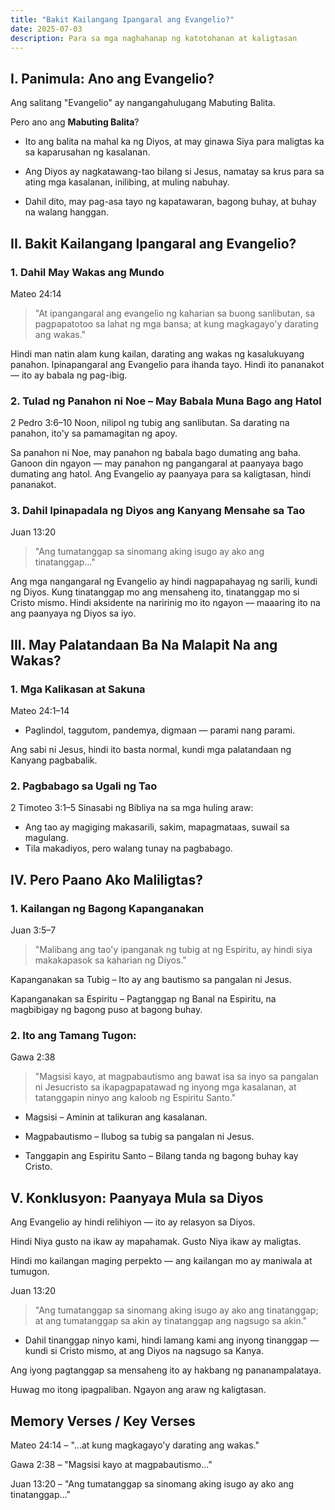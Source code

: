 ```yaml
---
title: "Bakit Kailangang Ipangaral ang Evangelio?"
date: 2025-07-03
description: Para sa mga naghahanap ng katotohanan at kaligtasan
---
```


## I. Panimula: Ano ang Evangelio?

Ang salitang "Evangelio" ay nangangahulugang Mabuting Balita.

Pero ano ang **Mabuting Balita**?

- Ito ang balita na mahal ka ng Diyos, at may ginawa Siya para maligtas ka sa kaparusahan ng kasalanan.

- Ang Diyos ay nagkatawang-tao bilang si Jesus, namatay sa krus para sa ating mga kasalanan, inilibing, at muling nabuhay.

- Dahil dito, may pag-asa tayo ng kapatawaran, bagong buhay, at buhay na walang hanggan.

## II. Bakit Kailangang Ipangaral ang Evangelio?

### 1. Dahil May Wakas ang Mundo
Mateo 24:14
> "At ipangangaral ang evangelio ng kaharian sa buong sanlibutan, sa pagpapatotoo sa lahat ng mga bansa; at kung magkagayo'y darating ang wakas."

Hindi man natin alam kung kailan, darating ang wakas ng kasalukuyang panahon. Ipinapangaral ang Evangelio para ihanda tayo. Hindi ito pananakot — ito ay babala ng pag-ibig.

### 2. Tulad ng Panahon ni Noe – May Babala Muna Bago ang Hatol
2 Pedro 3:6–10
Noon, nilipol ng tubig ang sanlibutan. Sa darating na panahon, ito'y sa pamamagitan ng apoy.

Sa panahon ni Noe, may panahon ng babala bago dumating ang baha. Ganoon din ngayon — may panahon ng pangangaral at paanyaya bago dumating ang hatol. Ang Evangelio ay paanyaya para sa kaligtasan, hindi pananakot.

### 3. Dahil Ipinapadala ng Diyos ang Kanyang Mensahe sa Tao
Juan 13:20
> "Ang tumatanggap sa sinomang aking isugo ay ako ang tinatanggap..."

Ang mga nangangaral ng Evangelio ay hindi nagpapahayag ng sarili, kundi ng Diyos. Kung tinatanggap mo ang mensaheng ito, tinatanggap mo si Cristo mismo. Hindi aksidente na naririnig mo ito ngayon — maaaring ito na ang paanyaya ng Diyos sa iyo.

## III. May Palatandaan Ba Na Malapit Na ang Wakas?

### 1. Mga Kalikasan at Sakuna
Mateo 24:1–14
- Paglindol, taggutom, pandemya, digmaan — parami nang parami.

Ang sabi ni Jesus, hindi ito basta normal, kundi mga palatandaan ng Kanyang pagbabalik.

### 2. Pagbabago sa Ugali ng Tao
2 Timoteo 3:1–5
Sinasabi ng Bibliya na sa mga huling araw:
- Ang tao ay magiging makasarili, sakim, mapagmataas, suwail sa magulang.
- Tila makadiyos, pero walang tunay na pagbabago.

## IV. Pero Paano Ako Maliligtas?

### 1. Kailangan ng Bagong Kapanganakan
Juan 3:5–7
> "Malibang ang tao'y ipanganak ng tubig at ng Espiritu, ay hindi siya makakapasok sa kaharian ng Diyos."

Kapanganakan sa Tubig – Ito ay ang bautismo sa pangalan ni Jesus.

Kapanganakan sa Espiritu – Pagtanggap ng Banal na Espiritu, na magbibigay ng bagong puso at bagong buhay.

### 2. Ito ang Tamang Tugon:
Gawa 2:38
> "Magsisi kayo, at magpabautismo ang bawat isa sa inyo sa pangalan ni Jesucristo sa ikapagpapatawad ng inyong mga kasalanan, at tatanggapin ninyo ang kaloob ng Espiritu Santo."

- Magsisi – Aminin at talikuran ang kasalanan.

- Magpabautismo – Ilubog sa tubig sa pangalan ni Jesus.

- Tanggapin ang Espiritu Santo – Bilang tanda ng bagong buhay kay Cristo.

## V. Konklusyon: Paanyaya Mula sa Diyos
Ang Evangelio ay hindi relihiyon — ito ay relasyon sa Diyos.

Hindi Niya gusto na ikaw ay mapahamak. Gusto Niya ikaw ay maligtas.

Hindi mo kailangan maging perpekto — ang kailangan mo ay maniwala at tumugon.

Juan 13:20
> "Ang tumatanggap sa sinomang aking isugo ay ako ang tinatanggap; at ang tumatanggap sa akin ay tinatanggap ang nagsugo sa akin."

- Dahil tinanggap ninyo kami, hindi lamang kami ang inyong tinanggap — kundi si Cristo mismo, at ang Diyos na nagsugo sa Kanya.

Ang iyong pagtanggap sa mensaheng ito ay hakbang ng pananampalataya.

Huwag mo itong ipagpaliban. Ngayon ang araw ng kaligtasan.

## Memory Verses / Key Verses
Mateo 24:14 – "...at kung magkagayo'y darating ang wakas."

Gawa 2:38 – "Magsisi kayo at magpabautismo..."

Juan 13:20 – "Ang tumatanggap sa sinomang aking isugo ay ako ang tinatanggap..."